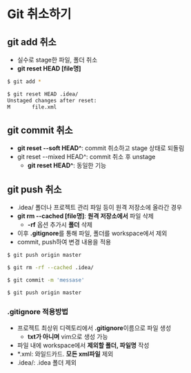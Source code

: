 # Git 취소하기



## git add 취소

- 실수로 stage한 파일, 폴더 취소
- **git reset HEAD [file명]**

```bash
$ git add *

$ git reset HEAD .idea/
Unstaged changes after reset:
M       file.xml
```





## git commit 취소

- **git reset --soft HEAD^**: commit 취소하고 stage 상태로 되돌림
- git reset --mixed HEAD^: commit 취소 후 unstage
  - **git reset HEAD^**: 동일한 기능





## git push 취소

- .idea/ 폴더나 프로젝트 관리 파일 등이 원격 저장소에 올라간 경우
- **git rm --cached [file명]**: **원격 저장소에서** 파일 삭제
  - **-rf** 옵션 추가시 **폴더** 삭제
- 이후 **.gitignore**를 통해 파일, 폴더를 workspace에서 제외
- commit, push하여 변경 내용을 적용

```bash
$ git push origin master

$ git rm -rf --cached .idea/

$ git commit -m 'messase'

$ git push origin master
```



### .gitignore 적용방법

- 프로젝트 최상위 디렉토리에서 **.gitignore**이름으로 파일 생성
  - **txt가 아니며** vim으로 생성 가능
- 파일 내에 workspace에서 **제외할 폴더, 파일명** 작성
- *.xml: 와일드카드. **모든 xml파일** 제외
- .idea/: .idea 폴더 제외